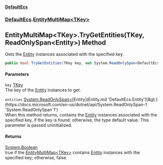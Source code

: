 #### [DefaultEcs](index.md 'index')
### [DefaultEcs](index.md#DefaultEcs 'DefaultEcs').[EntityMultiMap&lt;TKey&gt;](EntityMultiMap_TKey_.md 'DefaultEcs.EntityMultiMap&lt;TKey&gt;')
## EntityMultiMap&lt;TKey&gt;.TryGetEntities(TKey, ReadOnlySpan&lt;Entity&gt;) Method
Gets the [Entity](Entity.md 'DefaultEcs.Entity') instances associated with the specified key.  
```csharp
public bool TryGetEntities(TKey key, out System.ReadOnlySpan<DefaultEcs.Entity> entities);
```
#### Parameters
<a name='DefaultEcs_EntityMultiMap_TKey__TryGetEntities(TKey_System_ReadOnlySpan_DefaultEcs_Entity_)_key'></a>
`key` [TKey](EntityMultiMap_TKey_.md#DefaultEcs_EntityMultiMap_TKey__TKey 'DefaultEcs.EntityMultiMap&lt;TKey&gt;.TKey')  
The key of the [Entity](Entity.md 'DefaultEcs.Entity') instances to get.
  
<a name='DefaultEcs_EntityMultiMap_TKey__TryGetEntities(TKey_System_ReadOnlySpan_DefaultEcs_Entity_)_entities'></a>
`entities` [System.ReadOnlySpan&lt;](https://docs.microsoft.com/en-us/dotnet/api/System.ReadOnlySpan-1 'System.ReadOnlySpan`1')[Entity](Entity.md 'DefaultEcs.Entity')[&gt;](https://docs.microsoft.com/en-us/dotnet/api/System.ReadOnlySpan-1 'System.ReadOnlySpan`1')  
When this method returns, contains the [Entity](Entity.md 'DefaultEcs.Entity') instances associated with the specified key, if the key is found; otherwise, the type default value. This parameter is passed uninitialized.
  
#### Returns
[System.Boolean](https://docs.microsoft.com/en-us/dotnet/api/System.Boolean 'System.Boolean')  
true if the [EntityMultiMap&lt;TKey&gt;](EntityMultiMap_TKey_.md 'DefaultEcs.EntityMultiMap&lt;TKey&gt;') contains [Entity](Entity.md 'DefaultEcs.Entity') instances with the specified key; otherwise, false.
